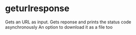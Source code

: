# geturlresponse

Gets an URL as input.
Gets reponse and prints the status code asynchronously
An option to download it as a file too
